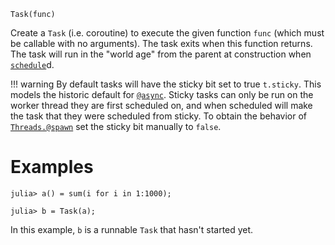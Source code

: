 ```
Task(func)
```

Create a `Task` (i.e. coroutine) to execute the given function `func` (which must be callable with no arguments). The task exits when this function returns. The task will run in the "world age" from the parent at construction when [`schedule`](@ref)d.

!!! warning
    By default tasks will have the sticky bit set to true `t.sticky`. This models the historic default for [`@async`](@ref). Sticky tasks can only be run on the worker thread they are first scheduled on, and when scheduled will make the task that they were scheduled from sticky. To obtain the behavior of [`Threads.@spawn`](@ref) set the sticky bit manually to `false`.


# Examples

```jldoctest
julia> a() = sum(i for i in 1:1000);

julia> b = Task(a);
```

In this example, `b` is a runnable `Task` that hasn't started yet.
